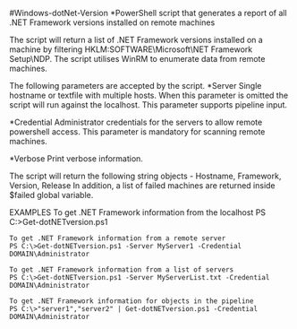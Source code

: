 #Windows-dotNet-Version
*PowerShell script that generates a report of all .NET Framework versions installed on remote machines

The script will return a list of .NET Framework versions installed on a machine by filtering HKLM:SOFTWARE\Microsoft\NET Framework Setup\NDP\. The script utilises WinRM to enumerate data from remote machines.

The following parameters are accepted by the script.
*Server
Single hostname or textfile with multiple hosts. When this parameter is omitted the script will run against the localhost. This parameter supports pipeline input.

*Credential
Administrator credentials for the servers to allow remote powershell access. This parameter is mandatory for scanning remote machines.

*Verbose
Print verbose information.

The script will return the following string objects - Hostname, Framework, Version, Release
In addition, a list of failed machines are returned inside $failed global variable.

EXAMPLES
    To get .NET Framework information from the localhost
    PS C:\>Get-dotNETversion.ps1

    To get .NET Framework information from a remote server
    PS C:\>Get-dotNETversion.ps1 -Server MyServer1 -Credential DOMAIN\Administrator

    To get .NET Framework information from a list of servers
    PS C:\>Get-dotNETversion.ps1 -Server MyServerList.txt -Credential DOMAIN\Administrator

    To get .NET Framework information for objects in the pipeline
    PS C:\>"server1","server2" | Get-dotNETversion.ps1 -Credential DOMAIN\Administrator